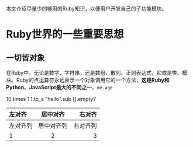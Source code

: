 本文介绍尽量少的够用的Ruby知识，以便用户开发自己的子功能模块。

# Ruby世界的一些重要思想
## 一切皆对象
在Ruby中，无论是数字、字符串，还是数组、散列、正则表达式，抑或是类、模块。Ruby的点运算符永远表示一个对象调用它的一个方法，**这是Ruby和Python、JavaScript最大的不同之一**，`me.age`

10.times
1.1.to_s
"hello".sub
[].empty?

|左对齐|居中对齐|右对齐|
|:-|:------:|-:|
|左对齐列|居中对齐列|右对齐列|
|1|2|3|
